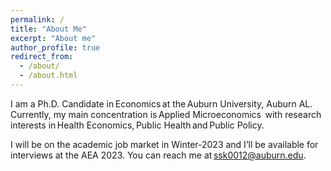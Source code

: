 ```yaml
---
permalink: /
title: "About Me"
excerpt: "About me"
author_profile: true
redirect_from: 
  - /about/
  - /about.html
---
```


I am a Ph.D. Candidate in Economics at the Auburn University, Auburn AL. 
Currently, my main concentration is Applied Microeconomics  with research
interests in Health Economics, Public Health and Public Policy.  

I will be on the academic job market in Winter-2023 
and I’ll be available for interviews at the AEA 2023. 
You can reach me at ssk0012@auburn.edu.




 